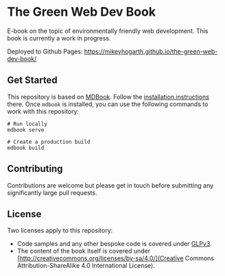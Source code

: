# The Green Web Dev Book

E-book on the topic of environmentally friendly web development. This book is currently a work in progress.

Deployed to Github Pages: https://mikeyhogarth.github.io/the-green-web-dev-book/

## Get Started

This repository is based on [MDBook](https://rust-lang.github.io/mdBook/index.html). Follow the [installation instructions](https://rust-lang.github.io/mdBook/guide/installation.html) there. Once `mdbook` is installed, you can use the following commands to work with this repository:

```
# Run locally
mdbook serve

# Create a production build
mdbook build
```

## Contributing

Contributions are welcome but please get in touch before submitting any significantly large pull requests.

## License

Two licenses apply to this repository:

- Code samples and any other bespoke code is covered under [GLPv3](https://github.com/mikeyhogarth/the-green-web-dev-book/blob/main/LICENSE).
- The content of the book itself is covered under [http://creativecommons.org/licenses/by-sa/4.0/](Creative Commons Attribution-ShareAlike 4.0 International License).
